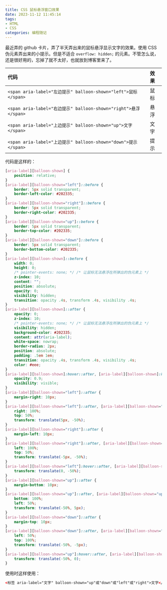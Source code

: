 ```yaml
---
title: CSS 鼠标悬浮窗口效果
date: 2023-11-12 11:45:14
tags: 
- HTML
- CSS
categories: 编程随记
---
```


最近弄的 github 卡片，弄了半天弄出来的鼠标悬浮显示文字的效果。使用 CSS 伪元素弄出来的小提示。但是不适合 `overflow: hidden;` 的元素。不管怎么说，还是很好用的，忘掉了就不太好，也就放到博客里来了。

<!--more-->

| 代码 | 效果 |
| :--- | :--- |
| `<span aria-label="左边提示" balloon-shown="left">鼠标</span>` | <span aria-label="左边提示" balloon-shown="left">鼠标</span> |
| `<span aria-label="右边提示" balloon-shown="right">悬浮</span>` | <span aria-label="右边提示" balloon-shown="right">悬浮</span> |
| `<span aria-label="上边提示" balloon-shown="up">文字</span>` | <span aria-label="上边提示" balloon-shown="up">文字</span> |
| `<span aria-label="上边提示" balloon-shown="down">提示</span>` | <span aria-label="下边提示" balloon-shown="down">提示</span> |

<style>
    [aria-label][balloon-shown] {
        position: relative;
    }
    [aria-label][balloon-shown="left"]::before {
        border: 5px solid transparent;
        border-left-color: #202335;
    }
    [aria-label][balloon-shown="right"]::before {
        border: 5px solid transparent;
        border-right-color: #202335;
    }
    [aria-label][balloon-shown="up"]::before {
        border: 5px solid transparent;
        border-top-color: #202335;
    }
    [aria-label][balloon-shown="down"]::before {
        border: 5px solid transparent;
        border-bottom-color: #202335;
    }
    [aria-label][balloon-shown]::before {
        width: 0;
        height: 0;
        /* pointer-events: none; */ /* 让鼠标无法悬浮在所弹出的伪元素上 */
        z-index: 10;
        content: "";
        position: absolute;
        opacity: 0;
        visibility: hidden;
        transition: opacity .4s, transform .4s, visibility .4s;
    }
    [aria-label][balloon-shown]::after {
        opacity: 0;
        z-index: 10;
        /* pointer-events: none; */ /* 让鼠标无法悬浮在所弹出的伪元素上 */
        visibility: hidden;
        background-color: #202335;
        content: attr(aria-label);
        white-space: nowrap;
        border-radius: 2px;
        position: absolute;
        padding: .5em 1em;
        transition: opacity .4s, transform .4s, visibility .4s;
        color: #eee;
    }
    [aria-label][balloon-shown]:hover::after, [aria-label][balloon-shown]:hover::before {
        opacity: 0.9;
        visibility: visible;
    }
    [aria-label][balloon-shown="left"]::after {
        margin-right: 10px;
    }
    [aria-label][balloon-shown="left"]::after, [aria-label][balloon-shown="left"]::before {
        right: 100%;
        top: 50%;
        transform: translate(5px, -50%);
    }
    [aria-label][balloon-shown="right"]::after {
        margin-left: 10px;
    }
    [aria-label][balloon-shown="right"]::after, [aria-label][balloon-shown="right"]::before {
        left: 100%;
        top: 50%;
        transform: translate(-5px, -50%);
    }
    [aria-label][balloon-shown="left"]:hover::after, [aria-label][balloon-shown="left"]:hover::before, [aria-label][balloon-shown="right"]:hover::after, [aria-label][balloon-shown="right"]:hover::before {
        transform: translate(0, -50%);
    }
    [aria-label][balloon-shown="up"]::after {
        margin-bottom: 10px;
    }
    [aria-label][balloon-shown="up"]::after, [aria-label][balloon-shown="up"]::before {
        bottom: 100%;
        left: 50%;
        transform: translate(-50%, 5px);
    }
    [aria-label][balloon-shown="down"]::after {
        margin-top: 10px;
    }
    [aria-label][balloon-shown="down"]::after, [aria-label][balloon-shown="down"]::before {
        left: 50%;
        top: 100%;
        transform: translate(-50%, -5px);
    }
    [aria-label][balloon-shown="up"]:hover::after, [aria-label][balloon-shown="up"]:hover::before, [aria-label][balloon-shown="down"]:hover::after, [aria-label][balloon-shown="down"]:hover::before {
        transform: translate(-50%, 0);
    }
</style>

代码是这样的：
```css
[aria-label][balloon-shown] {
    position: relative;
}
[aria-label][balloon-shown="left"]::before {
    border: 5px solid transparent;
    border-left-color: #202335;
}
[aria-label][balloon-shown="right"]::before {
    border: 5px solid transparent;
    border-right-color: #202335;
}
[aria-label][balloon-shown="up"]::before {
    border: 5px solid transparent;
    border-top-color: #202335;
}
[aria-label][balloon-shown="down"]::before {
    border: 5px solid transparent;
    border-bottom-color: #202335;
}
[aria-label][balloon-shown]::before {
    width: 0;
    height: 0;
    /* pointer-events: none; */ /* 让鼠标无法悬浮在所弹出的伪元素上 */
    z-index: 10;
    content: "";
    position: absolute;
    opacity: 0;
    visibility: hidden;
    transition: opacity .4s, transform .4s, visibility .4s;
}
[aria-label][balloon-shown]::after {
    opacity: 0;
    z-index: 10;
    /* pointer-events: none; */ /* 让鼠标无法悬浮在所弹出的伪元素上 */
    visibility: hidden;
    background-color: #202335;
    content: attr(aria-label);
    white-space: nowrap;
    border-radius: 2px;
    position: absolute;
    padding: .5em 1em;
    transition: opacity .4s, transform .4s, visibility .4s;
    color: #eee;
}
[aria-label][balloon-shown]:hover::after, [aria-label][balloon-shown]:hover::before {
    opacity: 0.9;
    visibility: visible;
}
[aria-label][balloon-shown="left"]::after {
    margin-right: 10px;
}
[aria-label][balloon-shown="left"]::after, [aria-label][balloon-shown="left"]::before {
    right: 100%;
    top: 50%;
    transform: translate(5px, -50%);
}
[aria-label][balloon-shown="right"]::after {
    margin-left: 10px;
}
[aria-label][balloon-shown="right"]::after, [aria-label][balloon-shown="right"]::before {
    left: 100%;
    top: 50%;
    transform: translate(-5px, -50%);
}
[aria-label][balloon-shown="left"]:hover::after, [aria-label][balloon-shown="left"]:hover::before, [aria-label][balloon-shown="right"]:hover::after, [aria-label][balloon-shown="right"]:hover::before {
    transform: translate(0, -50%);
}
[aria-label][balloon-shown="up"]::after {
    margin-bottom: 10px;
}
[aria-label][balloon-shown="up"]::after, [aria-label][balloon-shown="up"]::before {
    bottom: 100%;
    left: 50%;
    transform: translate(-50%, 5px);
}
[aria-label][balloon-shown="down"]::after {
    margin-top: 10px;
}
[aria-label][balloon-shown="down"]::after, [aria-label][balloon-shown="down"]::before {
    left: 50%;
    top: 100%;
    transform: translate(-50%, -5px);
}
[aria-label][balloon-shown="up"]:hover::after, [aria-label][balloon-shown="up"]:hover::before, [aria-label][balloon-shown="down"]:hover::after, [aria-label][balloon-shown="down"]:hover::before {
    transform: translate(-50%, 0);
}
```

使用时这样使用：
```html
<标签 aria-label="文字" balloon-shown="up"或"down"或"left"或"right">文字</标签>
```

